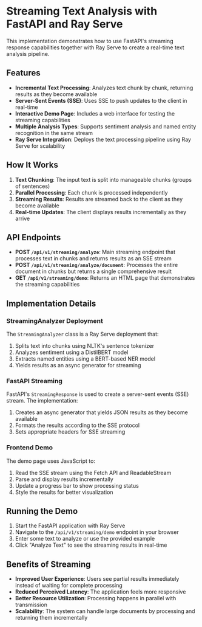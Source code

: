 # Streaming Text Analysis with FastAPI and Ray Serve

This implementation demonstrates how to use FastAPI's streaming response capabilities together with Ray Serve to create a real-time text analysis pipeline.

## Features

- **Incremental Text Processing**: Analyzes text chunk by chunk, returning results as they become available
- **Server-Sent Events (SSE)**: Uses SSE to push updates to the client in real-time
- **Interactive Demo Page**: Includes a web interface for testing the streaming capabilities
- **Multiple Analysis Types**: Supports sentiment analysis and named entity recognition in the same stream
- **Ray Serve Integration**: Deploys the text processing pipeline using Ray Serve for scalability

## How It Works

1. **Text Chunking**: The input text is split into manageable chunks (groups of sentences)
2. **Parallel Processing**: Each chunk is processed independently
3. **Streaming Results**: Results are streamed back to the client as they become available
4. **Real-time Updates**: The client displays results incrementally as they arrive

## API Endpoints

- **POST `/api/v1/streaming/analyze`**: Main streaming endpoint that processes text in chunks and returns results as an SSE stream
- **POST `/api/v1/streaming/analyze/document`**: Processes the entire document in chunks but returns a single comprehensive result
- **GET `/api/v1/streaming/demo`**: Returns an HTML page that demonstrates the streaming capabilities

## Implementation Details

### StreamingAnalyzer Deployment

The `StreamingAnalyzer` class is a Ray Serve deployment that:

1. Splits text into chunks using NLTK's sentence tokenizer
2. Analyzes sentiment using a DistilBERT model
3. Extracts named entities using a BERT-based NER model
4. Yields results as an async generator for streaming

### FastAPI Streaming

FastAPI's `StreamingResponse` is used to create a server-sent events (SSE) stream. The implementation:

1. Creates an async generator that yields JSON results as they become available
2. Formats the results according to the SSE protocol
3. Sets appropriate headers for SSE streaming

### Frontend Demo

The demo page uses JavaScript to:

1. Read the SSE stream using the Fetch API and ReadableStream
2. Parse and display results incrementally
3. Update a progress bar to show processing status
4. Style the results for better visualization

## Running the Demo

1. Start the FastAPI application with Ray Serve
2. Navigate to the `/api/v1/streaming/demo` endpoint in your browser
3. Enter some text to analyze or use the provided example
4. Click "Analyze Text" to see the streaming results in real-time

## Benefits of Streaming

- **Improved User Experience**: Users see partial results immediately instead of waiting for complete processing
- **Reduced Perceived Latency**: The application feels more responsive
- **Better Resource Utilization**: Processing happens in parallel with transmission
- **Scalability**: The system can handle large documents by processing and returning them incrementally 